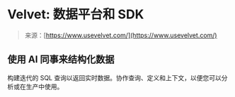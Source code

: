 <!--yml

category: 未分类

date: 2024-05-29 13:24:47

-->

# Velvet: 数据平台和 SDK

> 来源：[https://www.usevelvet.com/](https://www.usevelvet.com/)

## 使用 AI 同事来结构化数据

构建迭代的 SQL 查询以返回实时数据。协作查询、定义和上下文，以便您可以分析或在生产中使用。
